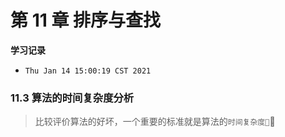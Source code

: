 # 第 11 章 排序与查找

**学习记录**

* `Thu Jan 14 15:00:19 CST 2021`

### 11.3 算法的时间复杂度分析

> 比较评价算法的好坏，一个重要的标准就是算法的`时间复杂度`

